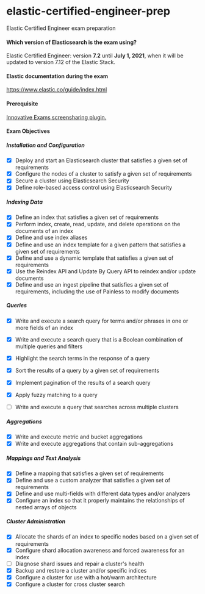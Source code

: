 # elastic-certified-engineer-prep
Elastic Certified Engineer exam preparation


#### Which version of Elasticsearch is the exam using?
Elastic Certified Engineer: version __7.2__ until __July 1, 2021__, when it will be updated to version 7.12 of the Elastic Stack. 

#### Elastic documentation during the exam 
https://www.elastic.co/guide/index.html

#### Prerequisite
[Innovative Exams screensharing plugin.](https://chrome.google.com/webstore/detail/psi-in-application-extens/leneiifcmnfminekdbgbofkdddlkhcep?hl=en)

#### Exam Objectives

##### Installation and Configuration

- [x] Deploy and start an Elasticsearch cluster that satisfies a given set of requirements
- [x] Configure the nodes of a cluster to satisfy a given set of requirements
- [x] Secure a cluster using Elasticsearch Security
- [x] Define role-based access control using Elasticsearch Security

##### Indexing Data

- [x] Define an index that satisfies a given set of requirements
- [x] Perform index, create, read, update, and delete operations on the documents of an index
- [x] Define and use index aliases
- [x] Define and use an index template for a given pattern that satisfies a given set of requirements
- [x] Define and use a dynamic template that satisfies a given set of requirements
- [x] Use the Reindex API and Update By Query API to reindex and/or update documents
- [x] Define and use an ingest pipeline that satisfies a given set of requirements, including the use of Painless to modify documents

##### Queries

- [x] Write and execute a search query for terms and/or phrases in one or more fields of an index
- [x] Write and execute a search query that is a Boolean combination of multiple queries and filters
- [x] Highlight the search terms in the response of a query
- [x] Sort the results of a query by a given set of requirements
- [x] Implement pagination of the results of a search query
- [x] Apply fuzzy matching to a query

- [ ] Write and execute a query that searches across multiple clusters

##### Aggregations

- [x] Write and execute metric and bucket aggregations
- [x] Write and execute aggregations that contain sub-aggregations

##### Mappings and Text Analysis

- [x] Define a mapping that satisfies a given set of requirements
- [x] Define and use a custom analyzer that satisfies a given set of requirements
- [x] Define and use multi-fields with different data types and/or analyzers
- [x] Configure an index so that it properly maintains the relationships of nested arrays of objects

##### Cluster Administration

- [x] Allocate the shards of an index to specific nodes based on a given set of requirements
- [x] Configure shard allocation awareness and forced awareness for an index
- [ ] Diagnose shard issues and repair a cluster's health
- [x] Backup and restore a cluster and/or specific indices
- [x] Configure a cluster for use with a hot/warm architecture
- [x] Configure a cluster for cross cluster search
